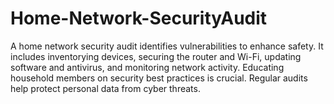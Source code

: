 # Home-Network-SecurityAudit
A home network security audit identifies vulnerabilities to enhance safety. It includes inventorying devices, securing the router and Wi-Fi, updating software and antivirus, and monitoring network activity. Educating household members on security best practices is crucial. Regular audits help protect personal data from cyber threats.
